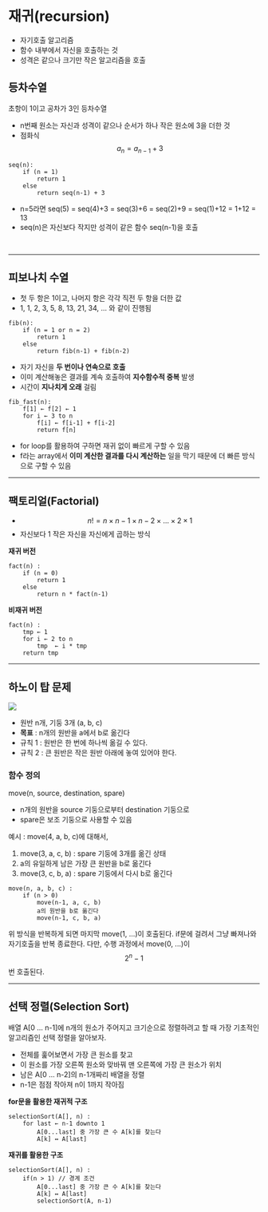 # 재귀(recursion)
- 자기호출 알고리즘
- 함수 내부에서 자신을 호출하는 것
- 성격은 같으나 크기만 작은 알고리즘을 호출

## 등차수열
초항이 1이고 공차가 3인 등차수열
- n번째 원소는 자신과 성격이 같으나 순서가 하나 작은 원소에 3을 더한 것
- 점화식 $$a_n = a_{n-1}+3$$
```
seq(n):
	if (n = 1)
    	return 1
    else
    	return seq(n-1) + 3
```
- n=5라면 seq(5) = seq(4)+3 = seq(3)+6 = seq(2)+9 = seq(1)+12 = 1+12 = 13
- seq(n)은 자신보다 작지만 성격이 같은 함수 seq(n-1)을 호출
<br>

---

## 피보나치 수열
- 첫 두 항은 1이고, 나머지 항은 각각 직전 두 항을 더한 값
- 1, 1, 2, 3, 5, 8, 13, 21, 34, ... 와 같이 진행됨

```
fib(n):
	if (n = 1 or n = 2)
    	return 1
    else
    	return fib(n-1) + fib(n-2)
```
- 자기 자신을 **두 번이나  연속으로 호출**
- 이미 계산해놓은 결과를 계속 호출하여 **지수함수적 중복** 발생
- 시간이 **지나치게 오래** 걸림

```
fib_fast(n):
	f[1] ← f[2] ← 1
    for i ← 3 to n
    	f[i] ← f[i-1] + f[i-2]
        return f[n]
```
- for loop를 활용하여 구하면 재귀 없이 빠르게 구할 수 있음
- f라는 array에서 **이미 계산한 결과를 다시 계산하는** 일을 막기 때문에 더 빠른 방식으로 구할 수 있음

---

## 팩토리얼(Factorial)

- $$n! = n × n-1 × n-2 × ... × 2 × 1$$
- 자신보다 1 작은 자신을 자신에게 곱하는 방식

**재귀 버전**
```
fact(n) :
	if (n = 0)
    	return 1
    else
    	return n * fact(n-1)
```

**비재귀 버전**
```
fact(n) :
	tmp ← 1
    for i ← 2 to n
    	tmp  ← i * tmp
    return tmp
```

---

## 하노이 탑 문제

![](https://velog.velcdn.com/images/aoi-aoba/post/40e8880a-5492-49f6-a0f3-be15949d6c91/image.png)

- 원반 n개, 기둥 3개 (a, b, c)
- **목표** : n개의 원반을 a에서 b로 옮긴다
- 규칙 1 : 원반은 한 번에 하나씩 옮길 수 있다.
- 규칙 2 : 큰 원반은 작은 원반 아래에 놓여 있어야 한다.

### 함수 정의
move(n, source, destination, spare)
- n개의 원반을 source 기둥으로부터 destination 기둥으로
- spare은 보조 기둥으로 사용할 수 있음

예시 : move(4, a, b, c)에 대해서,
1) move(3, a, c, b) : spare 기둥에 3개를 옮긴 상태
2) a의 유일하게 남은 가장 큰 원반을 b로 옮긴다
3) move(3, c, b, a) : spare 기둥에서 다시 b로 옮긴다

```
move(n, a, b, c) :
	if (n > 0)
    	move(n-1, a, c, b)
        a의 원반을 b로 옮긴다
        move(n-1, c, b, a)
```

위 방식을 반복하게 되면 마지막 move(1, ...)이 호출된다.
if문에 걸려서 그냥 빠져나와 자기호출을 반복 종료한다.
다만, 수행 과정에서 move(0, ...)이 $$2^n-1$$번 호출된다.

---

## 선택 정렬(Selection Sort)

배열 A[0 ... n-1]에 n개의 원소가 주어지고 크기순으로 정렬하려고 할 때 가장 기초적인 알고리즘인 선택 정렬을 알아보자.

- 전체를 훑어보면서 가장 큰 원소를 찾고
- 이 원소를 가장 오른쪽 원소와 맞바꿔 맨 오른쪽에 가장 큰 원소가 위치
- 남은 A[0 ... n-2]의 n-1개짜리 배열을 정렬
- n-1은 점점 작아져 n이 1까지 작아짐

**for문을 활용한 재귀적 구조**
```
selectionSort(A[], n) :
	for last ← n-1 downto 1
    	A[0...last] 중 가장 큰 수 A[k]를 찾는다
        A[k] ↔ A[last]
```

**재귀를 활용한 구조**
```
selectionSort(A[], n) :
	if(n > 1) // 경계 조건
    	A[0...last] 중 가장 큰 수 A[k]를 찾는다
        A[k] ↔ A[last]
        selectionSort(A, n-1)
```

